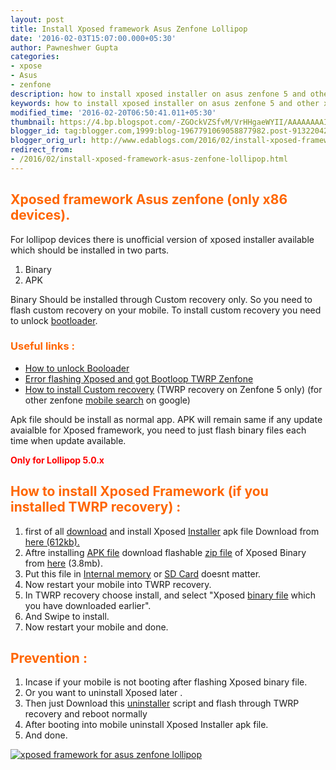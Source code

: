 ```yaml
---
layout: post
title: Install Xposed framework Asus Zenfone Lollipop
date: '2016-02-03T15:07:00.000+05:30'
author: Pawneshwer Gupta
categories:
- xpose
- Asus
- zenfone
description: how to install xposed installer on asus zenfone 5 and other x86 based mobiles easily from twrp without pc,without bootloop easily,xposed framework asus zenfone lollipop
keywords: how to install xposed installer on asus zenfone 5 and other x86 based mobiles easily from twrp without pc,without bootloop easily,xposed framework asus zenfone lollipop
modified_time: '2016-02-20T06:50:41.011+05:30'
thumbnail: https://4.bp.blogspot.com/-ZGOckVZSfvM/VrHHgaeWYII/AAAAAAAAIMI/03-oo6bIrQY/s72-c/Screenshot_2016-02-03-14-36-51%2Bcopy.jpg
blogger_id: tag:blogger.com,1999:blog-1967791069058877982.post-9132204233715221907
blogger_orig_url: http://www.edablogs.com/2016/02/install-xposed-framework-asus-zenfone-lollipop.html
redirect_from:
- /2016/02/install-xposed-framework-asus-zenfone-lollipop.html
---
```


## <span style="color: #ff6600;">Xposed framework Asus zenfone (only x86 devices).</span>

For lollipop devices there is unofficial version of xposed installer available which should be installed in two parts.

1.  Binary
2.  APK

Binary Should be installed through Custom recovery only. So you need to flash custom recovery on your mobile. To install custom recovery you need to unlock [bootloader](http://en.wikipedia.org/wiki/Booting "Booting").

### <span style="color: #ff6600;">Useful links :</span>

*   [How to unlock Booloader](https://www.edablogs.com/2015/07/Lock-unlock-bootloader-in-asus-zenfone.html "Unlock bootloader on Asus Zenfone")
*   [Error flashing Xposed and got Bootloop TWRP Zenfone](https://www.edablogs.com/2016/02/error-flashing-xposed-and-got-bootloop-twrp-zenfone.html "Error flashing Xposed and got Bootloop TWRP Zenfone")
*   [How to install Custom recovery](https://www.edablogs.com/2015/06/twrp-recovery-for-zenfone-5-stable.html "TWRP recovery for asus zenfone 5") (TWRP recovery on Zenfone 5 only) (for other zenfone [mobile search](http://en.wikipedia.org/wiki/Mobile_search "Mobile search") on google)

Apk file should be install as normal app. APK will remain same if any update avaialble for Xposed framework, you need to just flash binary files each time when update available.

<span style="color: #ff0000;">**Only for Lollipop 5.0.x**</span>

## <span style="color: #ff6600;">How to install Xposed Framework (if you installed TWRP recovery) :</span>

1.  first of all [download](http://en.wikipedia.org/wiki/Uploading_and_downloading "Uploading and downloading") and install Xposed [Installer](http://en.wikipedia.org/wiki/Installation_%28computer_programs%29 "Installation (computer programs)") apk file Download from [here (612kb).](https://userscloud.com/cks6u5neryx2 "Download Xposed installer for lollipop")
2.  Aftre installing [APK file](http://en.wikipedia.org/wiki/APK_%28file_format%29 "APK (file format)") download flashable [zip file](http://en.wikipedia.org/wiki/Zip_%28file_format%29 "Zip (file format)") of Xposed Binary from [here](https://userscloud.com/eu5y2f8udilx "Download Xposed binary for lollipop") (3.8mb).
3.  Put this file in [Internal memory](http://en.wikipedia.org/wiki/Computer_data_storage "Computer data storage") or [SD Card](http://www.sdcard.org "Secure Digital") doesnt matter.
4.  Now restart your mobile into TWRP recovery.
5.  In TWRP recovery choose install, and select "Xposed [binary file](http://en.wikipedia.org/wiki/Binary_file "Binary file") which you have downloaded earlier".
6.  And Swipe to install.
7.  Now restart your mobile and done.

## <span style="color: #ff6600;">Prevention :</span>

1.  Incase if your mobile is not booting after flashing Xposed binary file.
2.  Or you want to uninstall Xposed later .
3.  Then just Download this [uninstaller](http://en.wikipedia.org/wiki/Uninstaller "Uninstaller") script and flash through TWRP recovery and reboot normally
4.  After booting into mobile uninstall Xposed Installer apk file.
5.  And done.

[![xposed framework for asus zenfone lollipop](https://4.bp.blogspot.com/-ZGOckVZSfvM/VrHHgaeWYII/AAAAAAAAIMI/03-oo6bIrQY/s320/Screenshot_2016-02-03-14-36-51%2Bcopy.jpg "xposed framework for asus zenfone lollipop")](https://4.bp.blogspot.com/-ZGOckVZSfvM/VrHHgaeWYII/AAAAAAAAIMI/03-oo6bIrQY/s1600/Screenshot_2016-02-03-14-36-51%2Bcopy.jpg)